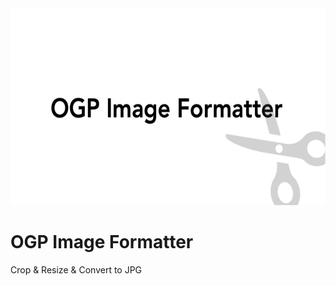 <img src="logo.jpg" alt="OGP Image Formatter logo" width="600" height="315">

# OGP Image Formatter

Crop & Resize & Convert to JPG


